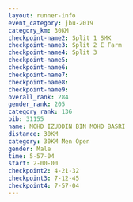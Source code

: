 ```yaml
---
layout: runner-info 
event_category: jbu-2019 
category_km: 30KM 
checkpoint-name2: Split 1 SMK 
checkpoint-name3: Split 2 E Farm 
checkpoint-name4: Split 3 
checkpoint-name5: 
checkpoint-name6: 
checkpoint-name7: 
checkpoint-name8: 
checkpoint-name9: 
overall_rank: 284
gender_rank: 205
category_rank: 136
bib: 31155
name: MOHD IZUDDIN BIN MOHD BASRI
distance: 30KM
category: 30KM Men Open
gender: Male
time: 5-57-04
start: 2-00-00
checkpoint2: 4-21-32
checkpoint3: 7-12-45
checkpoint4: 7-57-04
---
```


